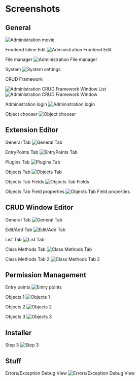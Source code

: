 Screenshots
===========

General
-------

![Administration movie](https://raw.github.com/kryncms/Kryn.cms/refactoring/documentation/images/admin-animation.gif)

Frontend Inline Edit
![Administration Frontend Edit](https://raw.github.com/kryncms/Kryn.cms/refactoring/documentation/images/admin-frontend-edit.png)

File manager
![Administration File manager](https://raw.github.com/kryncms/Kryn.cms/refactoring/documentation/images/admin-files-context-image.png)

System
![System settings](https://raw.github.com/kryncms/Kryn.cms/refactoring/documentation/images/admin-system.png)

CRUD Framework

![Administration CRUD Framework Window List](https://raw.github.com/kryncms/Kryn.cms/refactoring/documentation/images/admin-list.png)
![Administration CRUD Framework Window](https://raw.github.com/kryncms/Kryn.cms/refactoring/documentation/images/admin-users.png)

Administration login
![Administration login](https://raw.github.com/kryncms/Kryn.cms/refactoring/documentation/images/admin-login.png)

Object chooser
![Object chooser](https://raw.github.com/kryncms/Kryn.cms/refactoring/documentation/images/admin-object-chooser.png)


Extension Editor
----------------

General Tab
![General Tab](https://raw.github.com/kryncms/Kryn.cms/refactoring/documentation/images/admin-extensioneditor-general.png)

EntryPoints Tab
![EntryPoints Tab](https://raw.github.com/kryncms/Kryn.cms/refactoring/documentation/images/admin-extensioneditor-entrypoints.png)

Plugins Tab
![Plugins Tab](https://raw.github.com/kryncms/Kryn.cms/refactoring/documentation/images/admin-extensioneditor-plugins.png)

Objects Tab
![Objects Tab](https://raw.github.com/kryncms/Kryn.cms/refactoring/documentation/images/admin-extensioneditor-objects1.png)

Objects Tab Fields
![Objects Tab Fields](https://raw.github.com/kryncms/Kryn.cms/refactoring/documentation/images/admin-extensioneditor-objects2.png)

Objects Tab Field properties
![Objects Tab Field properties](https://raw.github.com/kryncms/Kryn.cms/refactoring/documentation/images/admin-extensioneditor-objects3.png)


CRUD Window Editor
------------------

General Tab
![General Tab](https://raw.github.com/kryncms/Kryn.cms/refactoring/documentation/images/admin-windoweditor-general.png)

Edit/Add Tab
![Edit/Add Tab](https://raw.github.com/kryncms/Kryn.cms/refactoring/documentation/images/admin-windoweditor-edit-add.png)

List Tab
![List Tab](https://raw.github.com/kryncms/Kryn.cms/refactoring/documentation/images/admin-windoweditor-list.png)

Class Methods Tab
![Class Methods Tab](https://raw.github.com/kryncms/Kryn.cms/refactoring/documentation/images/admin-windoweditor-classmethods1.png)

Class Methods Tab 2
![Class Methods Tab 2](https://raw.github.com/kryncms/Kryn.cms/refactoring/documentation/images/admin-windoweditor-classmethods2.png)



Permission Management
------------------

Entry points
![Entry points](https://raw.github.com/kryncms/Kryn.cms/refactoring/documentation/images/admin-permission-management1.png)

Objects 1
![Objects 1](https://raw.github.com/kryncms/Kryn.cms/refactoring/documentation/images/admin-permission-management2.png)

Objects 2
![Objects 2](https://raw.github.com/kryncms/Kryn.cms/refactoring/documentation/images/admin-permission-management3.png)

Objects 3
![Objects 3](https://raw.github.com/kryncms/Kryn.cms/refactoring/documentation/images/admin-permission-management4.png)


Installer
------------------

Step 3
![Step 3](https://raw.github.com/kryncms/Kryn.cms/refactoring/documentation/images/installer-step3.png)

Stuff
------------------

Errors/Exception Debug View
![Errors/Exception Debug View](https://raw.github.com/kryncms/Kryn.cms/refactoring/documentation/images/errors-exception-debug-view.png)